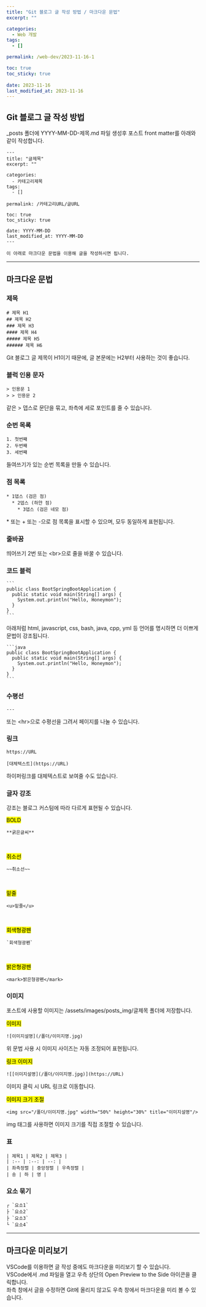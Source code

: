 ```yaml
---
title: "Git 블로그 글 작성 방법 / 마크다운 문법"
excerpt: ""

categories:
  - Web 개발
tags:
  - []

permalink: /web-dev/2023-11-16-1

toc: true
toc_sticky: true
 
date: 2023-11-16
last_modified_at: 2023-11-16
---
```


## Git 블로그 글 작성 방법

_posts 폴더에 YYYY-MM-DD-제목.md 파일 생성후 포스트 front matter를 아래와 같이 작성합니다.

```
---
title: "글제목"
excerpt: ""

categories:
  - 카테고리제목
tags:
  - []

permalink: /카테고리URL/글URL

toc: true
toc_sticky: true

date: YYYY-MM-DD
last_modified_at: YYYY-MM-DD
---

이 아래로 마크다운 문법을 이용해 글을 작성하시면 됩니다.
```

---

## 마크다운 문법

### 제목
```
# 제목 H1
## 제목 H2
### 제목 H3
#### 제목 H4
##### 제목 H5
###### 제목 H6
```
Git 블로그 글 제목이 H1이기 때문에, 글 본문에는 H2부터 사용하는 것이 좋습니다.

### 블럭 인용 문자
```
> 인용문 1
> > 인용문 2
```
같은 > 뎁스로 문단을 묶고, 좌측에 세로 포인트를 줄 수 있습니다.

### 순번 목록
```
1. 첫번째
2. 두번째
3. 세번째
```
들여쓰기가 있는 순번 목록을 만들 수 있습니다.

### 점 목록
```
* 1뎁스 (검은 점)
  * 2뎁스 (하얀 점)
    * 3뎁스 (검은 네모 점)
```
\* 또는 + 또는 -으로 점 목록을 표시할 수 있으며, 모두 동일하게 표현됩니다.


### 줄바꿈

띄어쓰기 2번 또는 \<br>으로 줄을 바꿀 수 있습니다.


### 코드 블럭

    ```
    public class BootSpringBootApplication {
      public static void main(String[] args) {
        System.out.println("Hello, Honeymon");
      }
    }
    ```

아래처럼 html, javascript, css, bash, java, cpp, yml 등 언어를 명시하면 더 이쁘게 문법이 강조됩니다.

    ```java
    public class BootSpringBootApplication {
      public static void main(String[] args) {
        System.out.println("Hello, Honeymon");
      }
    }
    ```


### 수평선

```
---
```
또는 \<hr>으로 수평선을 그려서 페이지를 나눌 수 있습니다.


### 링크
```
https://URL
```
```
[대체텍스트](https://URL)
```
하이퍼링크를 대체텍스트로 보여줄 수도 있습니다.


### 글자 강조

강조는 블로그 커스텀에 따라 다르게 표현될 수 있습니다.

<mark>BOLD</mark>
```
**굵은글씨**
```
<br>

<mark>취소선</mark>
```
~~취소선~~
```
<br>

<mark>밑줄</mark>
```
<u>밑줄</u>
```
<br>

<mark>회색형광펜</mark>
```
`회색형광펜`
```
<br>

<mark>밝은형광펜</mark>
```
<mark>밝은형광펜</mark>
```


### 이미지

포스트에 사용할 이미지는 /assets/images/posts_img/글제목 폴더에 저장합니다.

<mark>이미지</mark>
```
![이미지설명](/폴더/이미지명.jpg)
```
위 문법 사용 시 이미지 사이즈는 자동 조정되어 표현됩니다.
<br>

<mark>링크 이미지</mark>
```
![[이미지설명](/폴더/이미지명.jpg)](https://URL)
```
이미지 클릭 시 URL 링크로 이동합니다.
<br>

<mark>이미지 크기 조절</mark>
```
<img src="/폴더/이미지명.jpg" width="50%" height="30%" title="이미지설명"/>
```
img 태그를 사용하면 이미지 크기를 직접 조절할 수 있습니다.


### 표

```
| 제목1 | 제목2 | 제목3 |
| :-- | :--: | --: |
| 좌측정렬 | 중앙정렬 | 우측정렬 |
| 송 | 하 | 영 |
```


### 요소 묶기

```
┌ `요소1`  
├ `요소2`  
├ `요소3`  
└ `요소4`
```

---

## 마크다운 미리보기

VSCode를 이용하면 글 작성 중에도 마크다운을 미리보기 할 수 있습니다.  
VSCode에서 .md 파일을 열고 우측 상단의 Open Preview to the Side 아이콘을 클릭합니다.  
좌측 창에서 글을 수정하면 Git에 올리지 않고도 우측 창에서 마크다운을 미리 볼 수 있습니다.